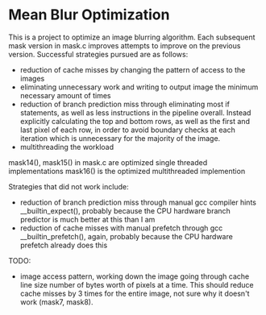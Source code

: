 # Mean Blur Optimization

This is a project to optimize an image blurring algorithm. Each subsequent mask version in mask.c improves attempts to improve on the previous version. Successful strategies pursued are as follows:

* reduction of cache misses by changing the pattern of access to the images
* eliminating unnecessary work and writing to output image the minimum necessary amount of times
* reduction of branch prediction miss through eliminating most if statements, as well as less instructions in the pipeline overall. Instead explicitly calculating the top and bottom rows, as well as the first and last pixel of each row, in order to avoid boundary checks at each iteration which is unnecessary for the majority of the image.
* multithreading the workload

mask14(), mask15() in mask.c are optimized single threaded implementations
mask16() is the optimized multithreaded implemention

Strategies that did not work include:
* reduction of branch prediction miss through manual gcc compiler hints __builtin_expect(), probably because the CPU hardware branch predictor is much better at this than I am
* reduction of cache misses with manual prefetch through gcc __builtin_prefetch(), again, probably because the CPU hardware prefetch already does this

TODO:
* image access pattern, working down the image going through cache line size number of bytes worth of pixels at a time. This should reduce cache misses by 3 times for the entire image, not sure why it doesn't work (mask7, mask8).

